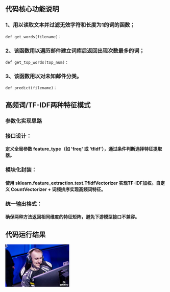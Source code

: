 ## 代码核心功能说明

### 1、用以读取文本并过滤无效字符和长度为1的词的函数；
    def get_words(filename)：
### 2、该函数用以遍历邮件建立词库后返回出现次数最多的词；
    def get_top_words(top_num)：
### 3、该函数用以对未知邮件分类。
    def predict(filename)：


## 高频词/TF-IDF两种特征模式
###
### 参数化实现思路
### 接口设计：
#### 定义全局参数 feature_type（如 'freq' 或 'tfidf'），通过条件判断选择特征提取器。
### 模块化封装：
#### 使用 sklearn.feature_extraction.text.TfidfVectorizer 实现TF-IDF加权。自定义 CountVectorizer + 词频排序实现高频词特征。
### 统一输出格式：
#### 确保两种方法返回相同维度的特征矩阵，避免下游模型接口不兼容。

## 代码运行结果
<img src="https://github.com/ropzz121/3.13/blob/main/images/Ropz_at_BLAST_Bounty_Spring_2025.jpg" width="200" alt="车主本人">